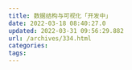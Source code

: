 ```yaml
---
title: 数据结构与可视化「开发中」
date: 2022-03-18 08:40:27.0
updated: 2022-03-31 09:56:29.882
url: /archives/334.html
categories: 
tags: 
---
```


